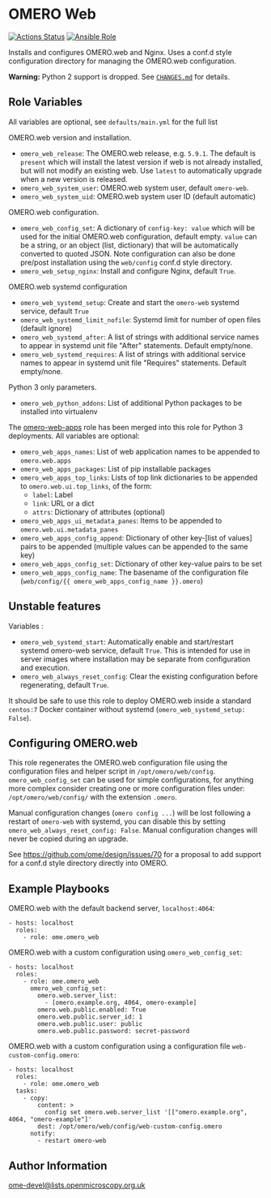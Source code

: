 OMERO Web
=========

[![Actions Status](https://github.com/ome/ansible-role-omero-web/workflows/Molecule/badge.svg)](https://github.com/ome/ansible-role-omero-web/actions)
[![Ansible Role](https://img.shields.io/badge/ansible--galaxy-omero_web-blue.svg)](https://galaxy.ansible.com/ui/standalone/roles/ome/omero_web/)

Installs and configures OMERO.web and Nginx.
Uses a conf.d style configuration directory for managing the OMERO.web configuration.

**Warning:** Python 2 support is dropped.
See [`CHANGES.md`](./CHANGES.md) for details.


Role Variables
--------------

All variables are optional, see `defaults/main.yml` for the full list

OMERO.web version and installation.
- `omero_web_release`: The OMERO.web release, e.g. `5.9.1`.
  The default is `present` which will install the latest version if web is not already installed, but will not modify an existing web.
  Use `latest` to automatically upgrade when a new version is released.
- `omero_web_system_user`: OMERO.web system user, default `omero-web`.
- `omero_web_system_uid`: OMERO.web system user ID (default automatic)

OMERO.web configuration.
- `omero_web_config_set`: A dictionary of `config-key: value` which will be used for the initial OMERO.web configuration, default empty.
  `value` can be a string, or an object (list, dictionary) that will be automatically converted to quoted JSON.
  Note configuration can also be done pre/post installation using the `web/config` conf.d style directory.
- `omero_web_setup_nginx`: Install and configure Nginx, default `True`.

OMERO.web systemd configuration
- `omero_web_systemd_setup`: Create and start the `omero-web` systemd service, default `True`
- `omero_web_systemd_limit_nofile`: Systemd limit for number of open files (default ignore)
- `omero_web_systemd_after`: A list of strings with additional service names to appear in systemd unit file "After" statements. Default empty/none.
- `omero_web_systemd_requires`: A list of strings with additional service names to appear in systemd unit file "Requires" statements. Default empty/none.

Python 3 only parameters.
- `omero_web_python_addons`: List of additional Python packages to be installed into virtualenv

The [omero-web-apps](https://galaxy.ansible.com/ome/omero_web_apps) role has been merged into this role for Python 3 deployments.
All variables are optional:
- `omero_web_apps_names`: List of web application names to be appended to `omero.web.apps`
- `omero_web_apps_packages`: List of pip installable packages
- `omero_web_apps_top_links`: Lists of top link dictionaries to be appended to `omero.web.ui.top_links`, of the form:
  - `label`: Label
  - `link`: URL or a dict
  - `attrs`: Dictionary of attributes (optional)
- `omero_web_apps_ui_metadata_panes`: Items to be appended to `omero.web.ui.metadata_panes`
- `omero_web_apps_config_append`: Dictionary of other key-[list of values] pairs to be appended (multiple values can be appended to the same key)
- `omero_web_apps_config_set`: Dictionary of other key-value pairs to be set
- `omero_web_apps_config_name`: The basename of the configuration file (`web/config/{{ omero_web_apps_config_name }}.omero`)



Unstable features
-----------------

Variables :
- `omero_web_systemd_start`: Automatically enable and start/restart systemd omero-web service, default `True`.
  This is intended for use in server images where installation may be separate from configuration and execution.
- `omero_web_always_reset_config`: Clear the existing configuration before regenerating, default `True`.

It should be safe to use this role to deploy OMERO.web inside a standard `centos:7` Docker container without systemd (`omero_web_systemd_setup: False`).



Configuring OMERO.web
---------------------

This role regenerates the OMERO.web configuration file using the configuration files and helper script in `/opt/omero/web/config`.
`omero_web_config_set` can be used for simple configurations, for anything more complex consider creating one or more configuration files under: `/opt/omero/web/config/` with the extension `.omero`.

Manual configuration changes (`omero config ...`) will be lost following a restart of `omero-web` with systemd, you can disable this by setting `omero_web_always_reset_config: False`.
Manual configuration changes will never be copied during an upgrade.

See https://github.com/ome/design/issues/70 for a proposal to add support for a conf.d style directory directly into OMERO.


Example Playbooks
-----------------

OMERO.web with the default backend server, `localhost:4064`:

    - hosts: localhost
      roles:
        - role: ome.omero_web

OMERO.web with a custom configuration using `omero_web_config_set`:

    - hosts: localhost
      roles:
        - role: ome.omero_web
          omero_web_config_set:
            omero.web.server_list:
              - [omero.example.org, 4064, omero-example]
            omero.web.public.enabled: True
            omero.web.public.server_id: 1
            omero.web.public.user: public
            omero.web.public.password: secret-password

OMERO.web with a custom configuration using a configuration file `web-custom-config.omero`:

    - hosts: localhost
      roles:
        - role: ome.omero_web
      tasks:
        - copy:
            content: >
              config set omero.web.server_list '[["omero.example.org", 4064, "omero-example"]'
            dest: /opt/omero/web/config/web-custom-config.omero
          notify:
            - restart omero-web


Author Information
------------------

ome-devel@lists.openmicroscopy.org.uk
